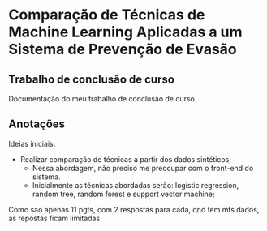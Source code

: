 # Comparação de Técnicas de Machine Learning Aplicadas a um Sistema de Prevenção de Evasão

## Trabalho de conclusão de curso

Documentação do meu trabalho de conclusão de curso.

## Anotações

Ideias iniciais:
* Realizar comparação de técnicas a partir dos dados sintéticos;
    * Nessa abordagem, não preciso me preocupar com o front-end do sistema.
    * Inicialmente as técnicas abordadas serão: logistic regression, random tree, random forest e support vector machine;

Como sao apenas 11 pgts, com 2 respostas para cada, qnd tem mts dados, as repostas ficam limitadas